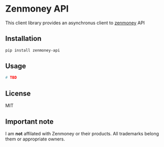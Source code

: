 # Zenmoney API

This client library provides an asynchronus client to [zenmoney](https://github.com/zenmoney/ZenPlugins/wiki/ZenMoney-API) API


## Installation

```bash
pip install zenmoney-api
```


## Usage

```bash
# TBD
```


## License

MIT

## Important note
I am **not** affilated with Zenmoney or their products. All trademarks belong them or appropriate owners.
